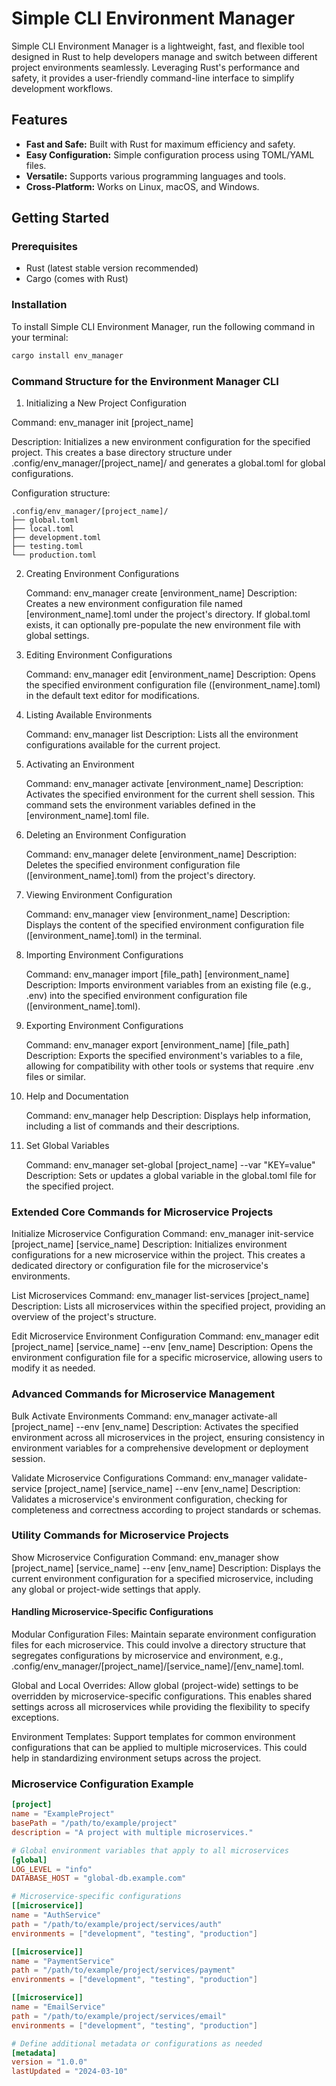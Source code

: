 # Simple CLI Environment Manager

Simple CLI Environment Manager is a lightweight, fast, and flexible tool designed in Rust to help developers manage and switch between different project environments seamlessly. Leveraging Rust's performance and safety, it provides a user-friendly command-line interface to simplify development workflows.

## Features

- **Fast and Safe:** Built with Rust for maximum efficiency and safety.
- **Easy Configuration:** Simple configuration process using TOML/YAML files.
- **Versatile:** Supports various programming languages and tools.
- **Cross-Platform:** Works on Linux, macOS, and Windows.

## Getting Started

### Prerequisites

- Rust (latest stable version recommended)
- Cargo (comes with Rust)

### Installation

To install Simple CLI Environment Manager, run the following command in your terminal:

```bash
cargo install env_manager
```

### Command Structure for the Environment Manager CLI

1. Initializing a New Project Configuration

Command: env_manager init [project_name]

Description: Initializes a new environment configuration for the specified project. This creates a base directory structure under .config/env_manager/[project_name]/ and generates a global.toml for global configurations.

Configuration structure:

```
.config/env_manager/[project_name]/
├── global.toml
├── local.toml
├── development.toml
├── testing.toml
└── production.toml
```

2. Creating Environment Configurations

   Command: env_manager create [environment_name]
   Description: Creates a new environment configuration file named [environment_name].toml under the project's directory. If global.toml exists, it can optionally pre-populate the new environment file with global settings.

3. Editing Environment Configurations

   Command: env_manager edit [environment_name]
   Description: Opens the specified environment configuration file ([environment_name].toml) in the default text editor for modifications.

4. Listing Available Environments

   Command: env_manager list
   Description: Lists all the environment configurations available for the current project.

5. Activating an Environment

   Command: env_manager activate [environment_name]
   Description: Activates the specified environment for the current shell session. This command sets the environment variables defined in the [environment_name].toml file.

6. Deleting an Environment Configuration

   Command: env_manager delete [environment_name]
   Description: Deletes the specified environment configuration file ([environment_name].toml) from the project's directory.

7. Viewing Environment Configuration

   Command: env_manager view [environment_name]
   Description: Displays the content of the specified environment configuration file ([environment_name].toml) in the terminal.

8. Importing Environment Configurations

   Command: env_manager import [file_path] [environment_name]
   Description: Imports environment variables from an existing file (e.g., .env) into the specified environment configuration file ([environment_name].toml).

9. Exporting Environment Configurations

   Command: env_manager export [environment_name] [file_path]
   Description: Exports the specified environment's variables to a file, allowing for compatibility with other tools or systems that require .env files or similar.

10. Help and Documentation

    Command: env_manager help
    Description: Displays help information, including a list of commands and their descriptions.

11. Set Global Variables

    Command: env_manager set-global [project_name] --var "KEY=value"
    Description: Sets or updates a global variable in the global.toml file for the specified project.

### Extended Core Commands for Microservice Projects

Initialize Microservice Configuration
Command: env_manager init-service [project_name] [service_name]
Description: Initializes environment configurations for a new microservice within the project. This creates a dedicated directory or configuration file for the microservice's environments.

List Microservices
Command: env_manager list-services [project_name]
Description: Lists all microservices within the specified project, providing an overview of the project's structure.

Edit Microservice Environment Configuration
Command: env_manager edit [project_name] [service_name] --env [env_name]
Description: Opens the environment configuration file for a specific microservice, allowing users to modify it as needed.

### Advanced Commands for Microservice Management

Bulk Activate Environments
Command: env_manager activate-all [project_name] --env [env_name]
Description: Activates the specified environment across all microservices in the project, ensuring consistency in environment variables for a comprehensive development or deployment session.

Validate Microservice Configurations
Command: env_manager validate-service [project_name] [service_name] --env [env_name]
Description: Validates a microservice's environment configuration, checking for completeness and correctness according to project standards or schemas.

### Utility Commands for Microservice Projects

Show Microservice Configuration
Command: env_manager show [project_name] [service_name] --env [env_name]
Description: Displays the current environment configuration for a specified microservice, including any global or project-wide settings that apply.

#### Handling Microservice-Specific Configurations

Modular Configuration Files: Maintain separate environment configuration files for each microservice. This could involve a directory structure that segregates configurations by microservice and environment, e.g., .config/env_manager/[project_name]/[service_name]/[env_name].toml.

Global and Local Overrides: Allow global (project-wide) settings to be overridden by microservice-specific configurations. This enables shared settings across all microservices while providing the flexibility to specify exceptions.

Environment Templates: Support templates for common environment configurations that can be applied to multiple microservices. This could help in standardizing environment setups across the project.

### Microservice Configuration Example

```toml
[project]
name = "ExampleProject"
basePath = "/path/to/example/project"
description = "A project with multiple microservices."

# Global environment variables that apply to all microservices
[global]
LOG_LEVEL = "info"
DATABASE_HOST = "global-db.example.com"

# Microservice-specific configurations
[[microservice]]
name = "AuthService"
path = "/path/to/example/project/services/auth"
environments = ["development", "testing", "production"]

[[microservice]]
name = "PaymentService"
path = "/path/to/example/project/services/payment"
environments = ["development", "testing", "production"]

[[microservice]]
name = "EmailService"
path = "/path/to/example/project/services/email"
environments = ["development", "testing", "production"]

# Define additional metadata or configurations as needed
[metadata]
version = "1.0.0"
lastUpdated = "2024-03-10"
```
